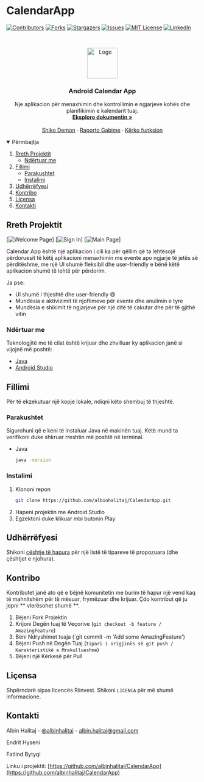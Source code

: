# CalendarApp

[![Contributors][contributors-shield]][contributors-url]
[![Forks][forks-shield]][forks-url]
[![Stargazers][stars-shield]][stars-url]
[![Issues][issues-shield]][issues-url]
[![MIT License][license-shield]][license-url]
[![LinkedIn][linkedin-shield]][linkedin-url]


<br />
<p align="center">
  <a href="https://github.com/albinhalitaj/CalendarApp">
    <img src="https://cdn.peppix.nl/data/2021/01/google-agenda-3.png" alt="Logo" width="80" height="80">
  </a>

  <h3 align="center">Android Calendar App</h3>

  <p align="center">
    Nje aplikacion për menaxhimin dhe kontrollimin e ngjarjeve kohës dhe planifikimin e kalendarit tuaj.
    <br />
    <a href="https://github.com/albinhalitaj/CalendarApp"><strong>Eksploro dokumentin »</strong></a>
    <br />
    <br />
    <a href="https://github.com/albinhalitaj/CalendarApp">Shiko Demon</a>
    ·
    <a href="https://github.com/albinhalitaj/CalendarApp/issues">Raporto Gabime</a>
    ·
    <a href="https://github.com/albinhalitaj/CalendarApp/issues">Kërko funksion</a>
  </p>
</p>


<details open="open">
  <summary>Përmbajtja</summary>
  <ol>
    <li>
      <a href="#about-the-project">Rreth Projektit</a>
      <ul>
        <li><a href="#built-with">Ndërtuar me</a></li>
      </ul>
    </li>
    <li>
      <a href="#getting-started">Fillimi</a>
      <ul>
        <li><a href="#prerequisites">Parakushtet</a></li>
        <li><a href="#installation">Instalimi</a></li>
      </ul>
    </li>
    <li><a href="#roadmap">Udhërrëfyesi</a></li>
    <li><a href="#contributing">Kontribo</a></li>
    <li><a href="#license">Liçensa</a></li>
    <li><a href="#contact">Kontakti</a></li>
  </ol>
</details>


<!-- ABOUT THE PROJECT -->
## Rreth Projektit

[![Welcome Page][welcome]]
[![Sign In][sign_in]]
[![Main Page][main]]

Calendar App është një aplikacion i cili ka për qëllim që ta lehtësojë përdoruesit të këtij aplikacioni menaxhimin me evente apo ngjarje të jetës
së përditëshme, me një UI shumë fleksibil dhe user-friendly e bënë këtë aplikacion shumë të lehtë për përdorim.

Ja pse:
* Ui shumë i thjeshtë dhe user-friendly :smile:
* Mundësia e aktivizimit të njoftimeve për evente dhe anulimin e tyre
* Mundësia e shikimit të ngjarjeve për një ditë të cakutar dhe për të gjithë vitin


### Ndërtuar me

Teknologjitë me të cilat është krijuar dhe zhvilluar ky aplikacion janë si vijojnë më poshtë:
* [Java](https://www.java.com/en/)
* [Android Studio](https://developer.android.com/studio)


<!-- GETTING STARTED -->
## Fillimi

Për të ekzekutuar një kopje lokale, ndiqni këto shembuj të thjeshtë.

### Parakushtet

Sigurohuni që e keni të instaluar Java në makinën tuaj. Këtë mund ta verifikoni duke shkruar rreshtin më poshtë në terminal.
* Java
  ```sh
  java -version
  ```

### Instalimi

1. Klononi repon
   ```sh
   git clone https://github.com/albinhalitaj/CalendarApp.git
   ```
2. Hapeni projektin me Android Studio 
3. Egzektoni duke klikuar mbi butonin Play


<!-- ROADMAP -->
## Udhërrëfyesi

Shikoni [çështje të hapura](https://github.com/albinhalitaj/CalendarApp/issues) për një listë të tipareve të propozuara (dhe çështjet e njohura).


<!-- CONTRIBUTING -->
## Kontribo

Kontributet janë ato që e bëjnë komunitetin me burim të hapur një vend kaq të mahnitshëm për të mësuar, frymëzuar dhe krijuar. Çdo kontribut që ju jepni ** vlerësohet shumë **.

1. Bëjeni Fork Projektin
2. Krijoni Degën tuaj të Veçorive (`git checkout -b feature / AmazingFeature`)
3. Bëni Ndryshimet tuaja (`git commit -m 'Add some AmazingFeature')
4. Bëjeni Push në Degën Tuaj (`tipari i origjinës së git push / Karakteristikë e Mrekullueshme`)
5. Bëjeni një Kërkesë për Pull



<!-- LICENSE -->
## Liçensa

Shpërndarë sipas licencës Riinvest. Shikoni `LICENCA` për më shumë informacione.


<!-- CONTACT -->
## Kontakti

Albin Halitaj - [@albinhalitaj](https://twitter.com/albinhalitaj) - albin.halitaj@gmail.com

Endrit Hyseni

Fatlind Bytyqi

Linku i projektit: [https://github.com/albinhalitaj/CalendarApp](https://github.com/albinhalitaj/CalendarApp)





<!-- MARKDOWN LINKS & IMAGES -->
<!-- https://www.markdownguide.org/basic-syntax/#reference-style-links -->
[contributors-shield]: https://img.shields.io/github/contributors/othneildrew/Best-README-Template.svg?style=for-the-badge
[contributors-url]: https://github.com/albinhalitaj/CalendarApp/graphs/contributors
[forks-shield]: https://img.shields.io/github/forks/othneildrew/Best-README-Template.svg?style=for-the-badge
[forks-url]: https://github.com/albinhalitaj/CalendarApp/network/members
[stars-shield]: https://img.shields.io/github/stars/othneildrew/Best-README-Template.svg?style=for-the-badge
[stars-url]: https://github.com/albinhalitaj/CalendarApp/stargazers
[issues-shield]: https://img.shields.io/github/issues/othneildrew/Best-README-Template.svg?style=for-the-badge
[issues-url]: https://github.com/albinhalitaj/CalendarApp/issues
[license-shield]: https://img.shields.io/github/license/othneildrew/Best-README-Template.svg?style=for-the-badge
[license-url]: https://github.com/albinhalitaj/CalendarApp/images/license.txt
[linkedin-shield]: https://img.shields.io/badge/-LinkedIn-black.svg?style=for-the-badge&logo=linkedin&colorB=555
[linkedin-url]: https://linkedin.com/in/albinhalitaj
[welcome]: images/welcome.png
[main]: images/main.png
[sign_in]: images/login.png
[sign_up]: images/register.png
[add_event]: images/add_event.png
